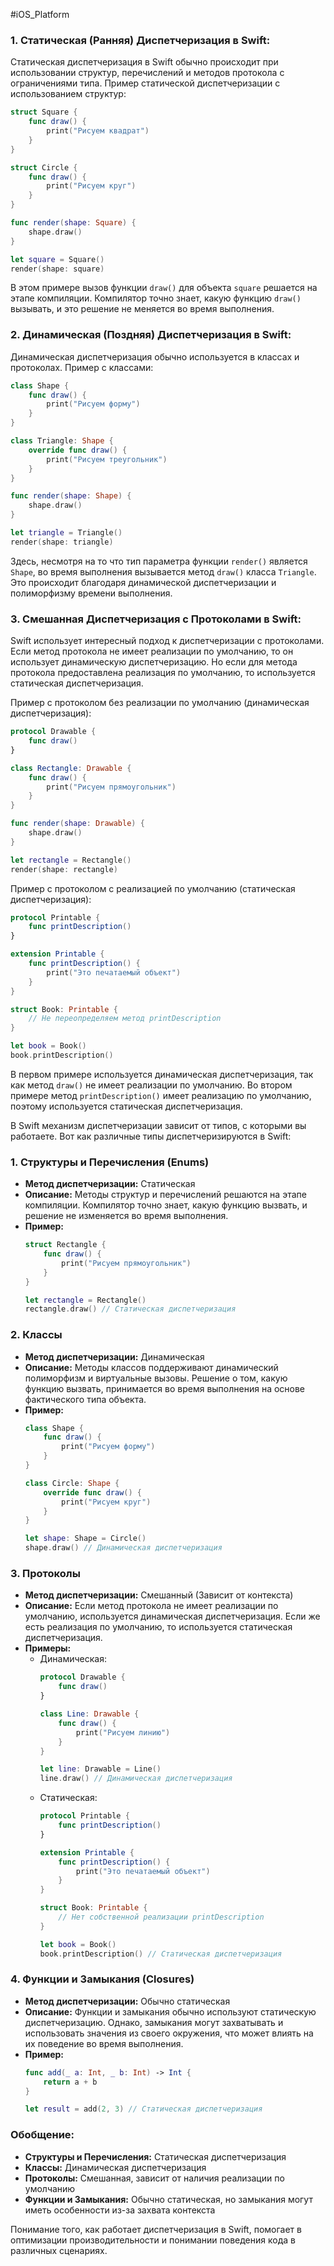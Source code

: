 #iOS_Platform 

### 1. Статическая (Ранняя) Диспетчеризация в Swift:

Статическая диспетчеризация в Swift обычно происходит при использовании структур, перечислений и методов протокола с ограничениями типа. Пример статической диспетчеризации с использованием структур:

```swift
struct Square {
    func draw() {
        print("Рисуем квадрат")
    }
}

struct Circle {
    func draw() {
        print("Рисуем круг")
    }
}

func render(shape: Square) {
    shape.draw()
}

let square = Square()
render(shape: square)
```

В этом примере вызов функции `draw()` для объекта `square` решается на этапе компиляции. Компилятор точно знает, какую функцию `draw()` вызывать, и это решение не меняется во время выполнения.

### 2. Динамическая (Поздняя) Диспетчеризация в Swift:

Динамическая диспетчеризация обычно используется в классах и протоколах. Пример с классами:

```swift
class Shape {
    func draw() {
        print("Рисуем форму")
    }
}

class Triangle: Shape {
    override func draw() {
        print("Рисуем треугольник")
    }
}

func render(shape: Shape) {
    shape.draw()
}

let triangle = Triangle()
render(shape: triangle)
```

Здесь, несмотря на то что тип параметра функции `render()` является `Shape`, во время выполнения вызывается метод `draw()` класса `Triangle`. Это происходит благодаря динамической диспетчеризации и полиморфизму времени выполнения.

### 3. Смешанная Диспетчеризация с Протоколами в Swift:

Swift использует интересный подход к диспетчеризации с протоколами. Если метод протокола не имеет реализации по умолчанию, то он использует динамическую диспетчеризацию. Но если для метода протокола предоставлена реализация по умолчанию, то используется статическая диспетчеризация.

Пример с протоколом без реализации по умолчанию (динамическая диспетчеризация):

```swift
protocol Drawable {
    func draw()
}

class Rectangle: Drawable {
    func draw() {
        print("Рисуем прямоугольник")
    }
}

func render(shape: Drawable) {
    shape.draw()
}

let rectangle = Rectangle()
render(shape: rectangle)
```

Пример с протоколом с реализацией по умолчанию (статическая диспетчеризация):

```swift
protocol Printable {
    func printDescription()
}

extension Printable {
    func printDescription() {
        print("Это печатаемый объект")
    }
}

struct Book: Printable {
    // Не переопределяем метод printDescription
}

let book = Book()
book.printDescription()
```

В первом примере используется динамическая диспетчеризация, так как метод `draw()` не имеет реализации по умолчанию. Во втором примере метод `printDescription()` имеет реализацию по умолчанию, поэтому используется статическая диспетчеризация.

В Swift механизм диспетчеризации зависит от типов, с которыми вы работаете. Вот как различные типы диспетчеризируются в Swift:

### 1. Структуры и Перечисления (Enums)

- **Метод диспетчеризации:** Статическая
- **Описание:** Методы структур и перечислений решаются на этапе компиляции. Компилятор точно знает, какую функцию вызвать, и решение не изменяется во время выполнения.
- **Пример:**
  ```swift
  struct Rectangle {
      func draw() {
          print("Рисуем прямоугольник")
      }
  }

  let rectangle = Rectangle()
  rectangle.draw() // Статическая диспетчеризация
  ```

### 2. Классы

- **Метод диспетчеризации:** Динамическая
- **Описание:** Методы классов поддерживают динамический полиморфизм и виртуальные вызовы. Решение о том, какую функцию вызвать, принимается во время выполнения на основе фактического типа объекта.
- **Пример:**
  ```swift
  class Shape {
      func draw() {
          print("Рисуем форму")
      }
  }

  class Circle: Shape {
      override func draw() {
          print("Рисуем круг")
      }
  }

  let shape: Shape = Circle()
  shape.draw() // Динамическая диспетчеризация
  ```

### 3. Протоколы

- **Метод диспетчеризации:** Смешанный (Зависит от контекста)
- **Описание:** Если метод протокола не имеет реализации по умолчанию, используется динамическая диспетчеризация. Если же есть реализация по умолчанию, то используется статическая диспетчеризация.
- **Примеры:**
  - Динамическая:
    ```swift
    protocol Drawable {
        func draw()
    }

    class Line: Drawable {
        func draw() {
            print("Рисуем линию")
        }
    }

    let line: Drawable = Line()
    line.draw() // Динамическая диспетчеризация
    ```
  - Статическая:
    ```swift
    protocol Printable {
        func printDescription()
    }

    extension Printable {
        func printDescription() {
            print("Это печатаемый объект")
        }
    }

    struct Book: Printable {
        // Нет собственной реализации printDescription
    }

    let book = Book()
    book.printDescription() // Статическая диспетчеризация
    ```

### 4. Функции и Замыкания (Closures)

- **Метод диспетчеризации:** Обычно статическая
- **Описание:** Функции и замыкания обычно используют статическую диспетчеризацию. Однако, замыкания могут захватывать и использовать значения из своего окружения, что может влиять на их поведение во время выполнения.
- **Пример:**
  ```swift
  func add(_ a: Int, _ b: Int) -> Int {
      return a + b
  }

  let result = add(2, 3) // Статическая диспетчеризация
  ```

### Обобщение:

- **Структуры и Перечисления:** Статическая диспетчеризация
- **Классы:** Динамическая диспетчеризация
- **Протоколы:** Смешанная, зависит от наличия реализации по умолчанию
- **Функции и Замыкания:** Обычно статическая, но замыкания могут иметь особенности из-за захвата контекста

Понимание того, как работает диспетчеризация в Swift, помогает в оптимизации производительности и понимании поведения кода в различных сценариях.